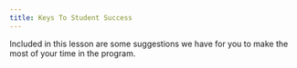 ```yaml
---
title: Keys To Student Success
---
```


Included in this lesson are some suggestions we have for you to make the most of
your time in the program.
